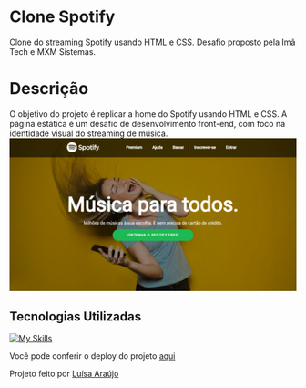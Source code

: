 # Clone Spotify
Clone do streaming Spotify usando HTML e CSS. Desafio proposto pela Imã Tech e MXM Sistemas.

# Descrição
O objetivo do projeto é replicar a home do Spotify usando HTML e CSS. A página estática é um desafio de desenvolvimento front-end, com foco na identidade visual do streaming de música.
<br>
<img src="./img/readme.png">

## Tecnologias Utilizadas
[![My Skills](https://skillicons.dev/icons?i=html,css)](https://skillicons.dev)

Você pode conferir o deploy do projeto [aqui](https://luisalcsa.github.io/spotify-clone/)

Projeto feito por [Luísa Araújo](https://www.linkedin.com/in/luisa-araujo-1ba351182/)
